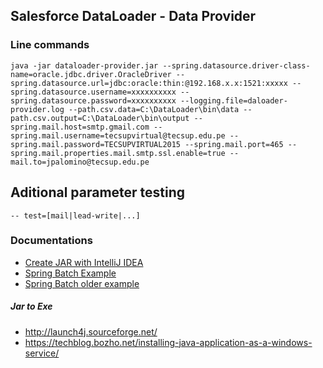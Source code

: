 ## Salesforce DataLoader - Data Provider

### Line commands
```
java -jar dataloader-provider.jar --spring.datasource.driver-class-name=oracle.jdbc.driver.OracleDriver --spring.datasource.url=jdbc:oracle:thin:@192.168.x.x:1521:xxxxx --spring.datasource.username=xxxxxxxxxx --spring.datasource.password=xxxxxxxxxx --logging.file=daloader-provider.log --path.csv.data=C:\DataLoader\bin\data --path.csv.output=C:\DataLoader\bin\output --spring.mail.host=smtp.gmail.com --spring.mail.username=tecsupvirtual@tecsup.edu.pe --spring.mail.password=TECSUPVIRTUAL2015 --spring.mail.port=465 --spring.mail.properties.mail.smtp.ssl.enable=true --mail.to=jpalomino@tecsup.edu.pe
```

## Aditional parameter testing
```
-- test=[mail|lead-write|...]
```

### Documentations
* [Create JAR with IntelliJ IDEA](https://www.youtube.com/watch?v=3Xo6zSBgdgk)
* [Spring Batch Example](https://spring.io/guides/gs/batch-processing/)
* [Spring Batch older example](http://websystique.com/springbatch/spring-batch-read-from-mysql-database-and-write-to-a-csv-file/)

##### Jar to Exe
* http://launch4j.sourceforge.net/
* https://techblog.bozho.net/installing-java-application-as-a-windows-service/

